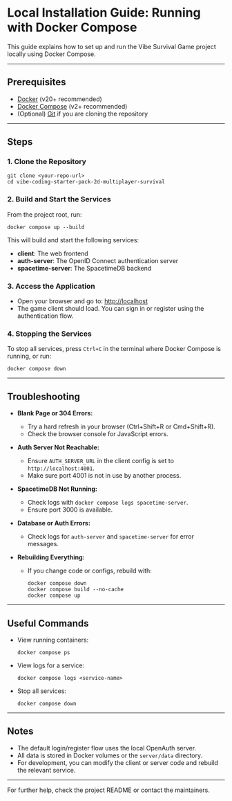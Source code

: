 # Local Installation Guide: Running with Docker Compose

This guide explains how to set up and run the Vibe Survival Game project locally using Docker Compose.

---

## Prerequisites

- [Docker](https://www.docker.com/get-started) (v20+ recommended)
- [Docker Compose](https://docs.docker.com/compose/) (v2+ recommended)
- (Optional) [Git](https://git-scm.com/) if you are cloning the repository

---

## Steps

### 1. Clone the Repository

```
git clone <your-repo-url>
cd vibe-coding-starter-pack-2d-multiplayer-survival
```

### 2. Build and Start the Services

From the project root, run:

```
docker compose up --build
```

This will build and start the following services:
- **client**: The web frontend
- **auth-server**: The OpenID Connect authentication server
- **spacetime-server**: The SpacetimeDB backend

### 3. Access the Application

- Open your browser and go to: [http://localhost](http://localhost)
- The game client should load. You can sign in or register using the authentication flow.

### 4. Stopping the Services

To stop all services, press `Ctrl+C` in the terminal where Docker Compose is running, or run:

```
docker compose down
```

---

## Troubleshooting

- **Blank Page or 304 Errors:**
  - Try a hard refresh in your browser (Ctrl+Shift+R or Cmd+Shift+R).
  - Check the browser console for JavaScript errors.

- **Auth Server Not Reachable:**
  - Ensure `AUTH_SERVER_URL` in the client config is set to `http://localhost:4001`.
  - Make sure port 4001 is not in use by another process.

- **SpacetimeDB Not Running:**
  - Check logs with `docker compose logs spacetime-server`.
  - Ensure port 3000 is available.

- **Database or Auth Errors:**
  - Check logs for `auth-server` and `spacetime-server` for error messages.

- **Rebuilding Everything:**
  - If you change code or configs, rebuild with:
    ```
    docker compose down
    docker compose build --no-cache
    docker compose up
    ```

---

## Useful Commands

- View running containers:
  ```
  docker compose ps
  ```
- View logs for a service:
  ```
  docker compose logs <service-name>
  ```
- Stop all services:
  ```
  docker compose down
  ```

---

## Notes

- The default login/register flow uses the local OpenAuth server.
- All data is stored in Docker volumes or the `server/data` directory.
- For development, you can modify the client or server code and rebuild the relevant service.

---

For further help, check the project README or contact the maintainers. 